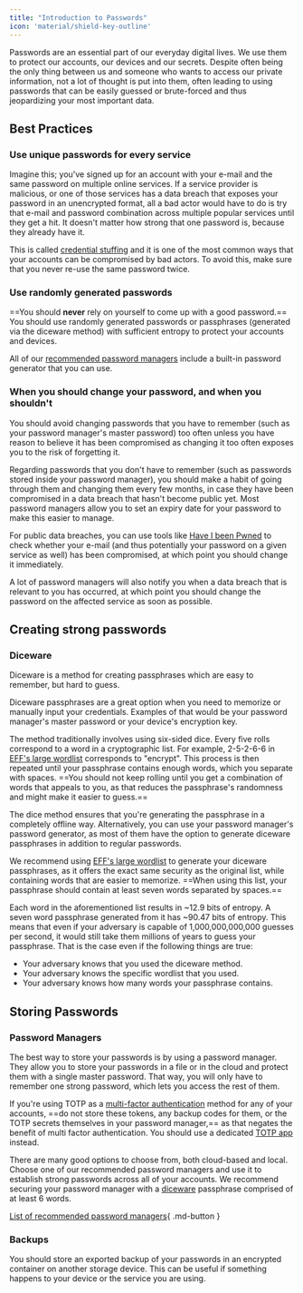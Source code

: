 ```yaml
---
title: "Introduction to Passwords"
icon: 'material/shield-key-outline'
---
```


Passwords are an essential part of our everyday digital lives. We use them to protect our accounts, our devices and our secrets. Despite often being the only thing between us and someone who wants to access our private information, not a lot of thought is put into them, often leading to using passwords that can be easily guessed or brute-forced and thus jeopardizing your most important data.

## Best Practices

### Use unique passwords for every service

Imagine this; you've signed up for an account with your e-mail and the same password on multiple online services. If a service provider is malicious, or one of those services has a data breach that exposes your password in an unencrypted format, all a bad actor would have to do is try that e-mail and password combination across multiple popular services until they get a hit. It doesn't matter how strong that one password is, because they already have it.

This is called [credential stuffing](https://en.wikipedia.org/wiki/Credential_stuffing) and it is one of the most common ways that your accounts can be compromised by bad actors. To avoid this, make sure that you never re-use the same password twice.

### Use randomly generated passwords

==You should **never** rely on yourself to come up with a good password.== You should use randomly generated passwords or passphrases (generated via the diceware method) with sufficient entropy to protect your accounts and devices.

All of our [recommended password managers](../passwords.md) include a built-in password generator that you can use.

### When you should change your password, and when you shouldn't

You should avoid changing passwords that you have to remember (such as your password manager's master password) too often unless you have reason to believe it has been compromised as changing it too often exposes you to the risk of forgetting it.

Regarding passwords that you don't have to remember (such as passwords stored inside your password manager), you should make a habit of going through them and changing them every few months, in case they have been compromised in a data breach that hasn't become public yet. Most password managers allow you to set an expiry date for your password to make this easier to manage.

For public data breaches, you can use tools like [Have I been Pwned](https://haveibeenpwned.com/) to check whether your e-mail (and thus potentially your password on a given service as well) has been compromised, at which point you should change it immediately.

A lot of password managers will also notify you when a data breach that is relevant to you has occurred, at which point you should change the password on the affected service as soon as possible.

## Creating strong passwords

### Diceware

Diceware is a method for creating passphrases which are easy to remember, but hard to guess.

Diceware passphrases are a great option when you need to memorize or manually input your credentials. Examples of that would be your password manager's master password or your device's encryption key.

The method traditionally involves using six-sided dice. Every five rolls correspond to a word in a cryptographic list. For example, 2-5-2-6-6 in [EFF's large wordlist](https://www.eff.org/files/2016/07/18/eff_large_wordlist.txt) corresponds to "encrypt". This process is then repeated until your passphrase contains enough words, which you separate with spaces. ==You should not keep rolling until you get a combination of words that appeals to you, as that reduces the passphrase's randomness and might make it easier to guess.==

The dice method ensures that you're generating the passphrase in a completely offline way. Alternatively, you can use your password manager's password generator, as most of them have the option to generate diceware passphrases in addition to regular passwords.

We recommend using [EFF's large wordlist](https://www.eff.org/files/2016/07/18/eff_large_wordlist.txt) to generate your diceware passphrases, as it offers the exact same security as the original list, while containing words that are easier to memorize. ==When using this list, your passphrase should contain at least seven words separated by spaces.==

Each word in the aforementioned list results in ~12.9 bits of entropy. A seven word passphrase generated from it has ~90.47 bits of entropy. This means that even if your adversary is capable of 1,000,000,000,000 guesses per second, it would still take them millions of years to guess your passphrase. That is the case even if the following things are true:

- Your adversary knows that you used the diceware method.
- Your adversary knows the specific wordlist that you used.
- Your adversary knows how many words your passphrase contains.

## Storing Passwords

### Password Managers

The best way to store your passwords is by using a password manager. They allow you to store your passwords in a file or in the cloud and protect them with a single master password. That way, you will only have to remember one strong password, which lets you access the rest of them.

If you're using TOTP as a [multi-factor authentication](../multi-factor-authentication.md) method for any of your accounts, ==do not store these tokens, any backup codes for them, or the TOTP secrets themselves in your password manager,== as that negates the benefit of multi factor authentication. You should use a dedicated [TOTP app](../multi-factor-authentication.md/#authenticator-apps) instead.

There are many good options to choose from, both cloud-based and local. Choose one of our recommended password managers and use it to establish strong passwords across all of your accounts. We recommend securing your password manager with a [diceware](#diceware) passphrase comprised of at least 6 words.

[List of recommended password managers](../passwords.md){ .md-button }

### Backups

You should store an exported backup of your passwords in an encrypted container on another storage device. This can be useful if something happens to your device or the service you are using.